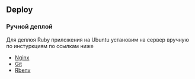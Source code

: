 ## Deploy

### Ручной деплой

Для деплоя Ruby приложения на Ubuntu
установим на сервер вручную
по инстуркциям по ссылкам ниже
* [Nginx](../nginx/install.md)
* [Git](../git/install.md)
* [Rbenv](../ruby/install.md)



